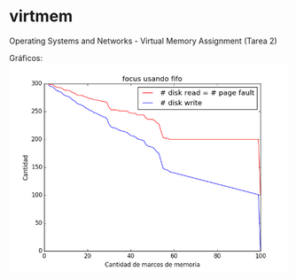 # virtmem
Operating Systems and Networks - Virtual Memory Assignment (Tarea 2)

Gráficos:
<img src="https://github.com/UANDES-ICC3101-201720/tarea-2-tarea2-vicorrea-ijfigueroa/blob/master/Graficos/focus%20usando%20fifo.png" />
